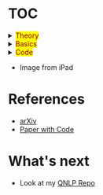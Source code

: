 # TOC


<details>
  <summary><mark><font color=darkred>Theory</font></mark></summary>

  ## Create 1D Array
  ```python
    np.array(3)
  ```
  ## Create 2D Array
  ```python
  # will create a matrix of 4 rows amd 3 cols
  # you can also use random unform
  # np.random.uniform(size=(4,3))
  np.random.random(size=(4,3)) # or  
 
  ```
</details>

<details>
  <summary><mark><font color=darkred>Basics</font></mark></summary>

</details>

<details>
  <summary><mark><font color=darkred>Code</font></mark></summary>
  
# Code
- Simple neuron
- Simple Neuron using Python Class
- Batch Simple Neuron
- Batch Neuron using Python Class

</details>


- Image from iPad


# References

  - [arXiv](https://arxiv.org/)  
  - [Paper with Code](https://paperswithcode.com/)  


# What's next
- Look at my [QNLP Repo](https://github.com/rvbug/QuantumML)  
